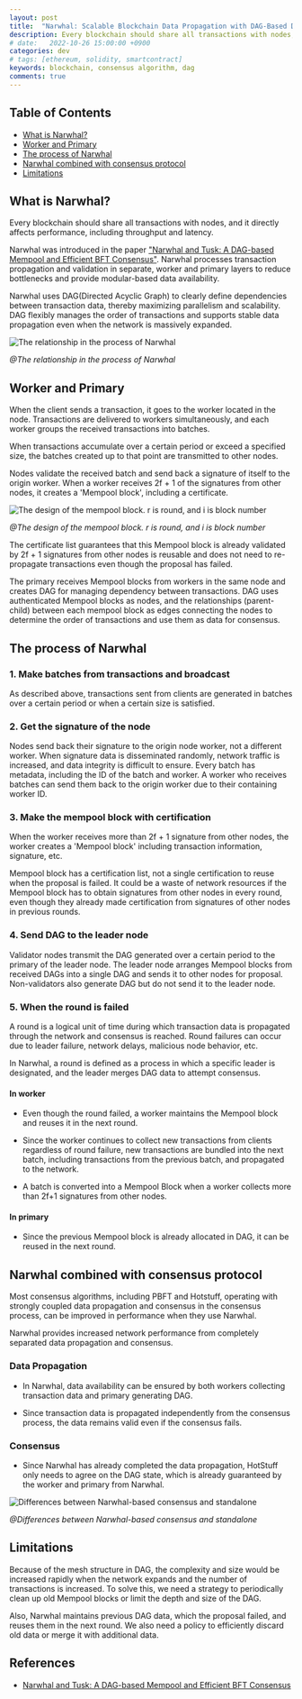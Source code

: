 ```yaml
---
layout: post
title:  "Narwhal: Scalable Blockchain Data Propagation with DAG-Based Design" 
description: Every blockchain should share all transactions with nodes, and it directly affects performance, including throughput and latency. Narwhal was introduced in the paper “Narwhal and Tusk…" 
# date:   2022-10-26 15:00:00 +0900
categories: dev
# tags: [ethereum, solidity, smartcontract]
keywords: blockchain, consensus algorithm, dag
comments: true
---
```


## Table of Contents

- [What is Narwhal?](#what-is-narwhal)
- [Worker and Primary](#worker-and-primary)
- [The process of Narwhal](#the-process-of-narwhal)
- [Narwhal combined with consensus protocol](#narwhal-combined-with-consensus-protocol)
- [Limitations](#limitations)

## What is Narwhal?

Every blockchain should share all transactions with nodes, and it directly affects performance, including throughput and latency.

Narwhal was introduced in the paper ["Narwhal and Tusk: A DAG-based Mempool and Efficient BFT Consensus"](https://arxiv.org/abs/2105.11827). Narwhal processes transaction propagation and validation in separate, worker and primary layers to reduce bottlenecks and provide modular-based data availability.

Narwhal uses DAG(Directed Acyclic Graph) to clearly define dependencies between transaction data, thereby maximizing parallelism and scalability. DAG flexibly manages the order of transactions and supports stable data propagation even when the network is massively expanded.

![The relationship in the process of Narwhal](https://github.com/user-attachments/assets/975a0c88-d70b-47c9-b1f8-1f9b0808baf1)

*@The relationship in the process of Narwhal*

## Worker and Primary

When the client sends a transaction, it goes to the worker located in the node. Transactions are delivered to workers simultaneously, and each worker groups the received transactions into batches.

When transactions accumulate over a certain period or exceed a specified size, the batches created up to that point are transmitted to other nodes.

Nodes validate the received batch and send back a signature of itself to the origin worker. When a worker receives 2f + 1 of the signatures from other nodes, it creates a 'Mempool block', including a certificate.

![The design of the mempool block. r is round, and i is block number](https://github.com/user-attachments/assets/36fc3b5e-1911-4d9d-8b78-8b33c7daa697)

*@The design of the mempool block. r is round, and i is block number*

The certificate list guarantees that this Mempool block is already validated by 2f + 1 signatures from other nodes is reusable and does not need to re-propagate transactions even though the proposal has failed.

The primary receives Mempool blocks from workers in the same node and creates DAG for managing dependency between transactions. DAG uses authenticated Mempool blocks as nodes, and the relationships (parent-child) between each mempool block as edges connecting the nodes to determine the order of transactions and use them as data for consensus.

## The process of Narwhal

### 1. Make batches from transactions and broadcast

As described above, transactions sent from clients are generated in batches over a certain period or when a certain size is satisfied.

### 2. Get the signature of the node

Nodes send back their signature to the origin node worker, not a different worker. When signature data is disseminated randomly, network traffic is increased, and data integrity is difficult to ensure.
Every batch has metadata, including the ID of the batch and worker. A worker who receives batches can send them back to the origin worker due to their containing worker ID.

### 3. Make the mempool block with certification

When the worker receives more than 2f + 1 signature from other nodes, the worker creates a 'Mempool block' including transaction information, signature, etc.

Mempool block has a certification list, not a single certification to reuse when the proposal is failed. It could be a waste of network resources if the Mempool block has to obtain signatures from other nodes in every round, even though they already made certification from signatures of other nodes in previous rounds.

### 4. Send DAG to the leader node

Validator nodes transmit the DAG generated over a certain period to the primary of the leader node. The leader node arranges Mempool blocks from received DAGs into a single DAG and sends it to other nodes for proposal. Non-validators also generate DAG but do not send it to the leader node.

### 5. When the round is failed

A round is a logical unit of time during which transaction data is propagated through the network and consensus is reached. Round failures can occur due to leader failure, network delays, malicious node behavior, etc.

In Narwhal, a round is defined as a process in which a specific leader is designated, and the leader merges DAG data to attempt consensus.

#### In worker

- Even though the round failed, a worker maintains the Mempool block and reuses it in the next round.

- Since the worker continues to collect new transactions from clients regardless of round failure, new transactions are bundled into the next batch, including transactions from the previous batch, and propagated to the network.

- A batch is converted into a Mempool Block when a worker collects more than 2f+1 signatures from other nodes.

#### In primary

- Since the previous Mempool block is already allocated in DAG, it can be reused in the next round.

## Narwhal combined with consensus protocol

Most consensus algorithms, including PBFT and Hotstuff, operating with strongly coupled data propagation and consensus in the consensus process, can be improved in performance when they use Narwhal.

Narwhal provides increased network performance from completely separated data propagation and consensus.

### Data Propagation

- In Narwhal, data availability can be ensured by both workers collecting transaction data and primary generating DAG.

- Since transaction data is propagated independently from the consensus process, the data remains valid even if the consensus fails.

### Consensus

- Since Narwhal has already completed the data propagation, HotStuff only needs to agree on the DAG state, which is already guaranteed by the worker and primary from Narwhal.

![Differences between Narwhal-based consensus and standalone](https://github.com/user-attachments/assets/3107439d-ce19-4e25-bf88-483243ad68ac)

*@Differences between Narwhal-based consensus and standalone*

## Limitations

Because of the mesh structure in DAG, the complexity and size would be increased rapidly when the network expands and the number of transactions is increased. To solve this, we need a strategy to periodically clean up old Mempool blocks or limit the depth and size of the DAG.

Also, Narwhal maintains previous DAG data, which the proposal failed, and reuses them in the next round. We also need a policy to efficiently discard old data or merge it with additional data.

## References

- [Narwhal and Tusk: A DAG-based Mempool and Efficient BFT Consensus](https://arxiv.org/abs/2105.11827)
